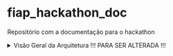 # fiap_hackathon_doc
Repositório com a documentação para o hackathon

<details>
  <summary>Visão Geral da Arquitetura !!! PARA SER ALTERADA !!!</summary>

## Descrição da arquitetura gerada pela IA para ser revisada e alterada!!

# Visão Geral da Arquitetura

A arquitetura do projeto foi desenhada para ser robusta e escalável, utilizando uma abordagem de microserviços e infraestrutura como código com Terraform. A solução é composta por diferentes repositórios que gerenciam desde a infraestrutura base até a lógica de cada serviço.

# Componentes da Arquitetura
A solução é dividida nos seguintes componentes principais:

# Repositórios Terraform:

Infraestrutura Base: Responsável por provisionar a infraestrutura essencial, como as VPCs (Virtual Private Clouds) e o cluster Kubernetes.

Infraestrutura do Banco de Dados: Encarregado de criar a instância do banco de dados MongoDB, que foi a tecnologia escolhida para a persistência dos dados.

# Microserviços:

MS Upload: Responsável por receber os arquivos enviados pelos usuários.

MS Frame Extractor: Processa os arquivos de vídeo, extraindo os frames.

MS Processamento: Orquestra o armazenamento do arquivo completo no Amazon S3 e persiste os metadados do upload e dos frames no banco de dados.

MS Notificação: Envia notificações sobre o status do processamento (sucesso ou erro) para o usuário através de webhooks.

# Autenticação:

AWS Cognito: Utilizado para gerenciar a autenticação dos usuários, gerando um token JWT (JSON Web Token) após o login.

AWS API Gateway: Atua como um ponto de entrada para as requisições, validando o token JWT gerado pelo Cognito antes de autorizar o acesso aos serviços.

# Fluxo de Funcionamento
Autenticação: O usuário se autentica no AWS Cognito, que gera um token JWT.

# Requisição e Validação: Toda requisição é enviada para o AWS API Gateway, que valida a autenticidade do token JWT. Se o token for inválido, o acesso é negado.

# Roteamento: O API Gateway expõe endpoints para os microserviços de Upload e Processamento. Os demais serviços (Frame Extractor e Notificação) não são expostos publicamente, comunicando-se apenas internamente.

# Processo de Upload:

O usuário envia um arquivo de vídeo para o MS Upload.

Este serviço divide o arquivo em partes menores ("chunks") de 1 MB. A fragmentação do arquivo otimiza o processamento, permitindo o envio de múltiplos arquivos simultaneamente e eliminando a necessidade de um limite para o tamanho do upload.

As partes do arquivo são enviadas via mensageria (RabbitMQ) para o MS Frame Extractor.

# Extração e Processamento:

O MS Frame Extractor consome as mensagens da fila, junta as partes do arquivo e processa os frames do vídeo.

O MS Processamento recebe o arquivo completo, envia para armazenamento no Amazon S3 e grava os dados do upload no MongoDB.

# Comunicação entre Serviços:

A comunicação entre os serviços Upload, Frame Extractor e Processamento é assíncrona, realizada através de mensageria com RabbitMQ.

Já a comunicação com o MS Notificação é feita de forma síncrona, através de requisições REST (HTTP) utilizando OpenFeign, a partir dos serviços Frame Extractor e Processamento.

# Notificação: Em caso de sucesso ou erro no processamento, o MS Notificação é acionado para informar o usuário através de um serviço de webhook.

<img width="1024" height="768" alt="fluxograma-hacka-novo" src="https://github.com/user-attachments/assets/ca263541-9260-4998-85a5-fbc9856b3d7c" />


